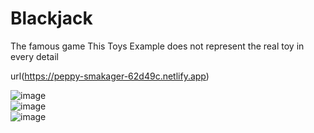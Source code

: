 # Blackjack

The famous game
This Toys Example does not represent the real toy in every detail

url(https://peppy-smakager-62d49c.netlify.app)

![image](https://user-images.githubusercontent.com/93814390/212366711-26b1cf7a-1eec-4c4f-9a11-83d9f54c6edc.png)
<br>
![image](https://user-images.githubusercontent.com/93814390/212366808-3f93a9c8-ac2d-4132-9e52-5bf5f97dd1ca.png)
<br>
![image](https://user-images.githubusercontent.com/93814390/212366963-da859019-f039-4788-b54c-d63da0d58fc6.png)
